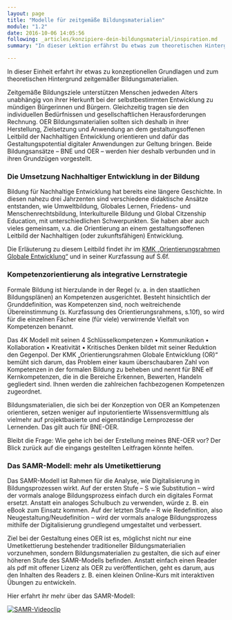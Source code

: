 ```yaml
---
layout: page
title: "Modelle für zeitgemäße Bildungsmaterialien"
module: "1.2"
date: 2016-10-06 14:05:56
following: _articles/konzipiere-dein-bildungsmaterial/inspiration.md
summary: "In dieser Lektion erfährst Du etwas zum theoretischen Hintergrund von zeitgemäßen Bildungsmaterialien."

---
```

In dieser Einheit erfahrt ihr etwas zu konzeptionellen Grundlagen und zum theoretischen Hintergrund zeitgemäßer Bildungsmaterialien. 

Zeitgemäße Bildungsziele unterstützen Menschen jedweden Alters unabhängig von ihrer Herkunft bei der selbstbestimmten Entwicklung zu mündigen Bürgerinnen und Bürgern. Gleichzeitig tragen sie den individuellen Bedürfnissen und gesellschaftlichen Herausforderungen Rechnung. OER Bildungsmaterialien sollten sich deshalb in ihrer Herstellung, Zielsetzung und Anwendung an dem gestaltungsoffenen Leitbild der Nachhaltigen Entwicklung orientieren und dafür das Gestaltungspotential digitaler Anwendungen zur Geltung bringen. Beide Bildungsansätze – BNE und OER – werden hier deshalb verbunden und in ihren Grundzügen vorgestellt.

### Die Umsetzung Nachhaltiger Entwicklung in der Bildung

Bildung für Nachhaltige Entwicklung hat bereits eine längere Geschichte. In diesen nahezu drei Jahrzenten sind verschiedene didaktische Ansätze entstanden, wie Umweltbildung, Globales Lernen, Friedens- und  Menschenrechtsbildung, Interkulturelle Bildung und Global Citzenship Education, mit unterschiedlichen Schwerpunkten. Sie haben aber auch vieles gemeinsam, v.a. die Orientierung an einem gestaltungsoffenen Leitbild  der Nachhaltigen (oder zukunftsfähigen) Entwicklung. 

Die Erläuterung zu diesem Leitbild findet ihr im [KMK „Orientierungsrahmen Globale Entwicklung“](https://www.globaleslernen.de/de/orientierungsrahmen-globale-entwicklung-or-Neuauflage-des-Orientierungsrahmens) und in seiner Kurzfassung auf S.6f.

### Kompetenzorientierung als integrative Lernstrategie

Formale Bildung ist hierzulande in der Regel (v. a. in den staatlichen Bildungsplänen) an Kompetenzen ausgerichtet. Besteht hinsichtlich der Grunddefinition, was Kompetenzen sind, noch weitreichende Übereinstimmung (s. Kurzfassung des Orientierungsrahmens, s.10f), so wird für die einzelnen Fächer eine (für viele) verwirrende Vielfalt von Kompetenzen benannt. 

Das 4K Modell mit seinen 4 Schlüsselkompetenzen
•	Kommunikation
•	Kollaboration
•	Kreativität
•	Kritisches Denken
bildet mit seiner Reduktion den Gegenpol. 
Der KMK „Orientierungsrahmen Globale Entwicklung (OR)“ bemüht sich darum, das Problem einer kaum überschaubaren Zahl von Kompetenzen in der formalen Bildung  zu beheben und nennt für BNE elf Kernkompetenzen, die in die Bereiche Erkennen, Bewerten, Handeln gegliedert sind. Ihnen werden die zahlreichen fachbezogenen Kompetenzen zugeordnet. 

Bildungsmaterialien, die sich bei der Konzeption von OER an Kompetenzen orientieren, setzen weniger auf inputorientierte Wissensvermittlung als vielmehr auf projektbasierte und eigenständige Lernprozesse der Lernenden. Das gilt auch für BNE-OER.

Bleibt die Frage: Wie gehe ich bei der Erstellung meines BNE-OER vor? Der Blick zurück auf die eingangs gestellten Leitfragen könnte helfen.

### Das SAMR-Modell: mehr als Umetikettierung

Das SAMR-Modell ist Rahmen für die Analyse, wie Digitalisierung in Bildungsprozessen wirkt. Auf der ersten Stufe – S wie Substitution – wird der vormals analoge Bildungsprozess einfach durch ein digitales Format ersetzt. Anstatt ein analoges Schulbuch zu verwenden, würde z. B. ein eBook zum Einsatz kommen. Auf der letzten Stufe – R wie Redefinition, also Neugestaltung/Neudefinition – wird der vormals analoge Bildungsprozess mithilfe der Digitalisierung grundlegend umgestaltet und verbessert.

Ziel bei der Gestaltung eines OER ist es, möglichst nicht nur eine Umetikettierung bestehender traditioneller Bildungsmaterialien vorzunehmen, sondern Bildungsmaterialien zu gestalten, die sich auf einer höheren Stufe des SAMR-Modells befinden. Anstatt einfach einen Reader als pdf mit offener Lizenz als OER zu veröffentlichen, geht es darum, aus den Inhalten des Readers z. B. einen kleinen Online-Kurs mit interaktiven Übungen zu entwickeln.

Hier erfahrt ihr mehr über das SAMR-Modell:

[![SAMR-Videoclip](https://img.youtube.com/vi/9b5yvgKQdqE/0.jpg)](https://www.youtube.com/watch?v=9b5yvgKQdqE)
